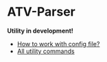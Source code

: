 # ATV-Parser
**Utility in development!**
* [How to work with config file?](./doc/ConfigFile.md)
* [All utility commands](./doc/Commands.md)